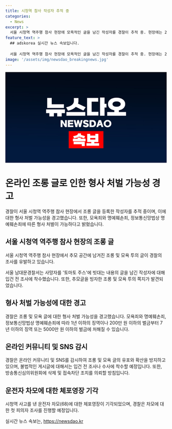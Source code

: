 ```yaml
---
title: 시청역 참사 작성자 추적 중
categories:
  - News
excerpt: >
  서울 시청역 역주행 참사 현장에 모욕적인 글을 남긴 작성자를 경찰이 추적 중. 현장에는 2차 가해성 내용의 글도 남겨져 시민들의 분노를 샀다. 사이버수사과는 이에 대해 형사처벌이 가능하다고 경고했으며 온라인 모니터링을 강화한다고 전했다. 또한, 참사를 일으킨 운전자의 체포영장은 기각됐고, 경찰은 피의자 조사를 진행할 예정이다.
feature_text: >
  ## adskorea 실시간 뉴스 속보입니다.

  서울 시청역 역주행 참사 현장에 모욕적인 글을 남긴 작성자를 경찰이 추적 중. 현장에는 2차 가해성 내용의 글도 남겨져 시민들의 분노를 샀다. 사이버수사과는 이에 대해 형사처벌이 가능하다고 경고했으며 온라인 모니터링을 강화한다고 전했다. 또한, 참사를 일으킨 운전자의 체포영장은 기각됐고, 경찰은 피의자 조사를 진행할 예정이다.
image: '/assets/img/newsdao_breakingnews.jpg'
---
```


<p><img src="/assets/img/newsdao_breakingnews.jpg" alt="adskorea 속보" /></p>

<h1 data-ke-size="size26">온라인 조롱 글로 인한 형사 처벌 가능성 경고</h1>

<p data-ke-size="size16">경찰이 서울 시청역 역주행 참사 현장에서 조롱 글을 등록한 작성자를 추적 중이며, 이에 대한 형사 처벌 가능성을 경고했습니다. 또한, 모욕죄와 명예훼손죄, 정보통신망법상 명예훼손죄에 따른 형사 처벌이 가능하다고 밝혔습니다.</p>

<h2 data-ke-size="size24">서울 시청역 역주행 참사 현장의 조롱 글</h2>

<p data-ke-size="size16">서울 시청역 역주행 참사 현장에서 추모 공간에 남겨진 조롱 및 모욕 투의 글이 경찰의 조사를 유발하고 있습니다.</p>

<p data-ke-size="size16">서울 남대문경찰서는 사망자를 '토마토 주스'에 빗대는 내용의 글을 남긴 작성자에 대해 입건 전 조사에 착수했습니다. 또한, 추모글을 빙자한 조롱 및 모욕 투의 쪽지가 발견되었습니다.</p>

<h2 data-ke-size="size24">형사 처벌 가능성에 대한 경고</h2>

<p data-ke-size="size16">경찰은 조롱 및 모욕 글에 대한 형사 처벌 가능성을 경고했습니다. 모욕죄와 명예훼손죄, 정보통신망법상 명예훼손죄에 따라 1년 이하의 징역이나 200만 원 이하의 벌금부터 7년 이하의 징역 또는 5000만 원 이하의 벌금에 처해질 수 있습니다.</p>

<h2 data-ke-size="size24">온라인 커뮤니티 및 SNS 감시</h2>

<p data-ke-size="size16">경찰은 온라인 커뮤니티 및 SNS를 감시하여 조롱 및 모욕 글의 유포와 확산을 방지하고 있으며, 불법적인 게시글에 대해서는 입건 전 조사나 수사에 착수할 예정입니다. 또한, 방송통신심의위원회에 삭제 및 접속차단 조치를 의뢰할 방침입니다.</p>

<h2 data-ke-size="size24">운전자 차모에 대한 체포영장 기각</h2>

<p data-ke-size="size16">시청역 사고를 낸 운전자 차모(68)에 대한 체포영장이 기각되었으며, 경찰은 차모에 대한 첫 피의자 조사를 진행할 예정입니다.</p>
실시간 뉴스 속보는, <a href="https://newsdao.kr" rel="dofollow">https://newsdao.kr</a>


